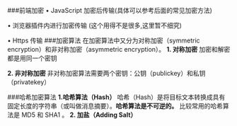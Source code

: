 ###前端加密
• JavaScript 加密后传输(具体可以参考后面的常见加密方法)

• 浏览器插件内进行加密传输 (这个用得不是很多,这里暂不细究)

• Https 传输
###加密算法
在加密算法中又分为对称加密（symmetric encryption）和非对称加密（asymmetric encryption）。
**1. 对称加密**
加密和解密都是用同一个密钥

**2. 非对称加密**
非对称加密算法需要两个密钥：公钥（publickey）和私钥（privatekey）

###哈希加密算法
**1.哈希算法（Hash）**
哈希（Hash）是将目标文本转换成具有固定长度的字符串（或叫做消息摘要）。**哈希算法是不可逆的。** 比较常用的哈希算法是 MD5 和 SHA1 。
**2. 加盐（Adding Salt）**